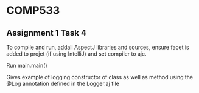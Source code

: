 # COMP533

## Assignment 1 Task 4

To compile and run, addall AspectJ libraries and sources, ensure facet is added to projet (if using IntelliJ) and set compiler to ajc.

Run main.main()

Gives example of logging constructor of class as well as method using the @Log annotation defined in the Logger.aj file

